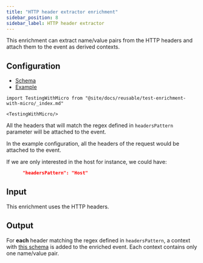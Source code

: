```yaml
---
title: "HTTP header extractor enrichment"
sidebar_position: 8
sidebar_label: HTTP header extractor
---
```


This enrichment can extract name/value pairs from the HTTP headers and attach them to the event as derived contexts.

## Configuration

- [Schema](https://github.com/snowplow/iglu-central/blob/master/schemas/com.snowplowanalytics.snowplow.enrichments/http_header_extractor_config/jsonschema/1-0-0)
- [Example](https://github.com/snowplow/enrich/blob/master/config/enrichments/http_header_extractor_config.json)

```mdx-code-block
import TestingWithMicro from "@site/docs/reusable/test-enrichment-with-micro/_index.md"

<TestingWithMicro/>
```

All the headers that will match the regex defined in `headersPattern` parameter will be attached to the event.

In the example configuration, all the headers of the request would be attached to the event.

If we are only interested in the host for instance, we could have:

```json
      "headersPattern": "Host"
```

## Input

This enrichment uses the HTTP headers.

## Output

For **each** header matching the regex defined in `headersPattern`, a context with [this schema](https://github.com/snowplow/iglu-central/blob/master/schemas/org.ietf/http_header/jsonschema/1-0-0) is added to the enriched event. Each context contains only one name/value pair.
